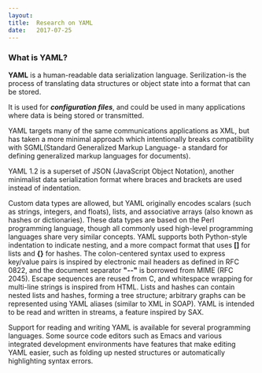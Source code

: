 ```yaml
---
layout:
title:	Research on YAML
date:	2017-07-25
---
```


### What is YAML?


**YAML** is a human-readable data serialization language. Serilization-is the process of translating data structures or object state into a format that can be stored.

It is used for ***configuration files***, and could be used in many applications where data is being stored or transmitted. 

YAML targets many of the same communications applications as XML, but has taken a more minimal approach which intentionally breaks compatibility with SGML(Standard Generalized Markup Language- a standard for defining generalized markup languages for documents).

YAML 1.2 is a superset of JSON (JavaScript Object Notation), another minimalist data serialization format where braces and brackets are used instead of indentation.

Custom data types are allowed, but YAML originally encodes scalars (such as strings, integers, and floats), lists, and associative arrays (also known as hashes or dictionaries). These data types are based on the Perl programming language, though all commonly used high-level programming languages share very similar concepts. YAML supports both Python-style indentation to indicate nesting, and a more compact format that uses **[]** for lists and **{}** for hashes. The colon-centered syntax used to express key/value pairs is inspired by electronic mail headers as defined in RFC 0822, and the document separator **"--"** is borrowed from MIME (RFC 2045). Escape sequences are reused from C, and whitespace wrapping for multi-line strings is inspired from HTML. Lists and hashes can contain nested lists and hashes, forming a tree structure; arbitrary graphs can be represented using YAML aliases (similar to XML in SOAP). YAML is intended to be read and written in streams, a feature inspired by SAX.

Support for reading and writing YAML is available for several programming languages. Some source code editors such as Emacs and various integrated development environments have features that make editing YAML easier, such as folding up nested structures or automatically highlighting syntax errors.
